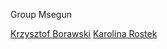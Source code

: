 Group Msegun

[Krzysztof Borawski](https://github.com/msegun)
[Karolina Rostek](https://github.com/carolsien)
